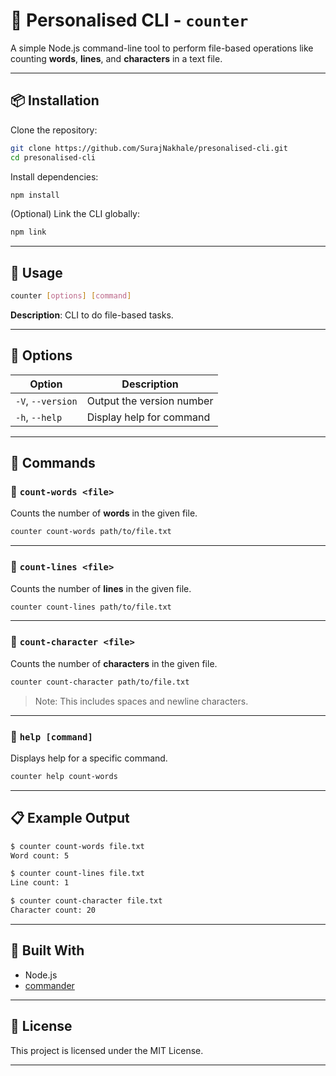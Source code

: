 # 📘 Personalised CLI - `counter`

A simple Node.js command-line tool to perform file-based operations like counting **words**, **lines**, and **characters** in a text file.

---

## 📦 Installation

Clone the repository:

```bash
git clone https://github.com/SurajNakhale/presonalised-cli.git
cd presonalised-cli
```

Install dependencies:

```bash
npm install
```

(Optional) Link the CLI globally:

```bash
npm link
```

---

## 🚀 Usage

```bash
counter [options] [command]
```

**Description**: CLI to do file-based tasks.

---

## 🔧 Options

| Option            | Description                   |
|-------------------|-------------------------------|
| `-V`, `--version` | Output the version number      |
| `-h`, `--help`    | Display help for command       |

---

## 📌 Commands

### 🔹 `count-words <file>`

Counts the number of **words** in the given file.

```bash
counter count-words path/to/file.txt
```

---

### 🔹 `count-lines <file>`

Counts the number of **lines** in the given file.

```bash
counter count-lines path/to/file.txt
```

---

### 🔹 `count-character <file>`

Counts the number of **characters** in the given file.

```bash
counter count-character path/to/file.txt
```

> Note: This includes spaces and newline characters.

---

### 🔹 `help [command]`

Displays help for a specific command.

```bash
counter help count-words
```

---

## 📋 Example Output

```bash
$ counter count-words file.txt
Word count: 5

$ counter count-lines file.txt
Line count: 1

$ counter count-character file.txt
Character count: 20
```

---

## 🧰 Built With

- Node.js
- [commander](https://www.npmjs.com/package/commander)

---

## 📄 License

This project is licensed under the MIT License.

---

